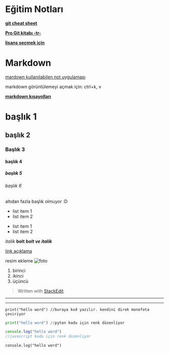 # Eğitim Notları

**[git cheat sheet](https://education.github.com/git-cheat-sheet-education.pdf)**



**[Pro Git kitabı -tr-](https://git-scm.com/book/tr/v2)**

**[lisans seçmek için](https://choosealicense.com/)**

# Markdown

[mardown kullanılabilen not uygulaması](https://www.notion.so/)

markdown görüntülemeyi açmak için: ctrl+k, v

**[markdown kısayolları](https://commonmark.org/help/)**

# başlık 1

## başlık 2

### Başlık 3

#### başlık 4

##### başlık 5

###### başlık 6

altıdan fazla başlık olmuyor :D

- list item 1
- list item 2

* list item 1
* list item 2

*italik*
**bolt**
***bolt ve italik***

[link açıklama](www.deneme.com)


resim ekleme
![foto](https://cdn1.epicgames.com/undefined/offer/batman-arkham-knight_promo-2048x1152-ed2be22b3f24f446534b90b122ed560d.jpg)


1. birinci
2. ikinci
3. üçüncü

> Written with [StackEdit](https://stackedit.io/).


---

***

```
print("hello word") //buraya kod yazılır. kendini direk monofota çeviriyor
```

```python
print("hello word") //pyton kodu için renk düzenliyor
```

```javascript
console.log("hello word") 
//javascript kodu için renk düzenliyor
```

`console.log("hello word")`
